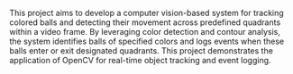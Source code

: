 This project aims to develop a computer vision-based system for tracking colored balls and detecting their movement across predefined quadrants within a video frame. By leveraging color detection and contour analysis, the system identifies balls of specified colors and logs events when these balls enter or exit designated quadrants. This project demonstrates the application of OpenCV for real-time object tracking and event logging.

